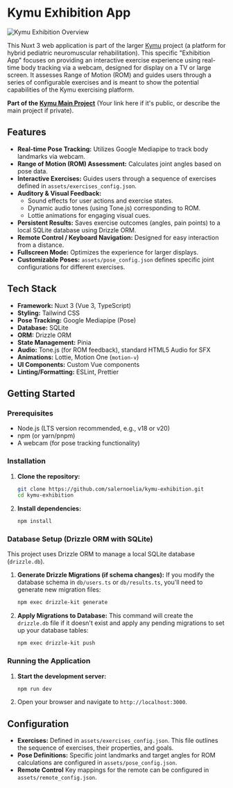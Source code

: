 # Kymu Exhibition App

![Kymu Exhibition Overview](/public/kymu-exhibition-overview.png)

This Nuxt 3 web application is part of the larger [Kymu](https://github.com/salernoelia/kymu) project (a platform for hybrid pediatric neuromuscular rehabilitation). This specific "Exhibition App" focuses on providing an interactive exercise experience using real-time body tracking via a webcam, designed for display on a TV or large screen. It assesses Range of Motion (ROM) and guides users through a series of configurable exercises and is meant to show the potential capabilities of the Kymu exercising platform.

**Part of the [Kymu Main Project](https://github.com/salernoelia/kymu)** (Your link here if it's public, or describe the main project if private).

## Features

*   **Real-time Pose Tracking:** Utilizes Google Mediapipe to track body landmarks via webcam.
*   **Range of Motion (ROM) Assessment:** Calculates joint angles based on pose data.
*   **Interactive Exercises:** Guides users through a sequence of exercises defined in `assets/exercises_config.json`.
*   **Auditory & Visual Feedback:**
    *   Sound effects for user actions and exercise states.
    *   Dynamic audio tones (using Tone.js) corresponding to ROM.
    *   Lottie animations for engaging visual cues.
*   **Persistent Results:** Saves exercise outcomes (angles, pain points) to a local SQLite database using Drizzle ORM.
*   **Remote Control / Keyboard Navigation:** Designed for easy interaction from a distance.
*   **Fullscreen Mode:** Optimizes the experience for larger displays.
*   **Customizable Poses:** `assets/pose_config.json` defines specific joint configurations for different exercises.

## Tech Stack

*   **Framework:** Nuxt 3 (Vue 3, TypeScript)
*   **Styling:** Tailwind CSS
*   **Pose Tracking:** Google Mediapipe (Pose)
*   **Database:** SQLite
*   **ORM:** Drizzle ORM
*   **State Management:** Pinia
*   **Audio:** Tone.js (for ROM feedback), standard HTML5 Audio for SFX
*   **Animations:** Lottie, Motion One (`motion-v`)
*   **UI Components:** Custom Vue components
*   **Linting/Formatting:** ESLint, Prettier

## Getting Started

### Prerequisites

*   Node.js (LTS version recommended, e.g., v18 or v20)
*   npm (or yarn/pnpm)
*   A webcam (for pose tracking functionality)

### Installation

1.  **Clone the repository:**
    ```bash
    git clone https://github.com/salernoelia/kymu-exhibition.git
    cd kymu-exhibition
    ```

2.  **Install dependencies:**
    ```bash
    npm install
    ```

### Database Setup (Drizzle ORM with SQLite)

This project uses Drizzle ORM to manage a local SQLite database (`drizzle.db`).

1.  **Generate Drizzle Migrations (if schema changes):**
    If you modify the database schema in `db/users.ts` or `db/results.ts`, you'll need to generate new migration files:
    ```bash
    npm exec drizzle-kit generate
    ```

2.  **Apply Migrations to Database:**
    This command will create the `drizzle.db` file if it doesn't exist and apply any pending migrations to set up your database tables:
    ```bash
    npm exec drizzle-kit push
    ```


### Running the Application

1.  **Start the development server:**
    ```bash
    npm run dev
    ```

2.  Open your browser and navigate to `http://localhost:3000`.

## Configuration

*   **Exercises:** Defined in `assets/exercises_config.json`. This file outlines the sequence of exercises, their properties, and goals.
*   **Pose Definitions:** Specific joint landmarks and target angles for ROM calculations are configured in `assets/pose_config.json`.
*   **Remote Control** Key mappings for the remote can be configured in `assets/remote_config.json`.
